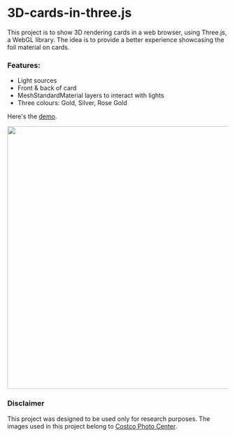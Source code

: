 # 3D-cards-in-three.js

This project is to show 3D rendering cards in a web browser, using Three.js, a WebGL library. The idea is to provide a better experience showcasing the foil material on cards.

### Features:
- Light sources
- Front & back of card
- MeshStandardMaterial layers to interact with lights
- Three colours: Gold, Silver, Rose Gold

Here's the [demo](https://jinnrw.github.io/3D-cards-in-three.js/).

<img src="https://jinnrw.github.io/3D-cards-in-three.js//thumbnail.PNG" width="600">

### Disclaimer
This project was designed to be used only for research purposes. The images used in this project belong to [Costco Photo Center](https://www.costcophotocenter.com/).
